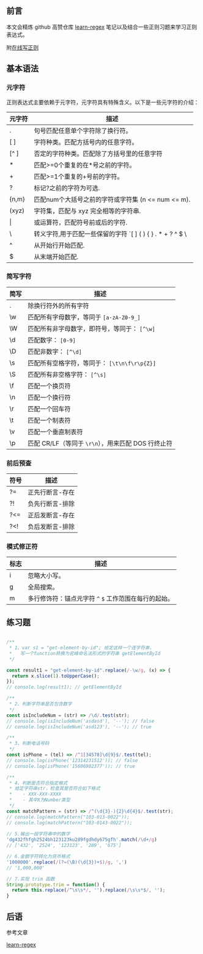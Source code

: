 

## 前言

本文会精炼 github 高赞仓库 [learn-regex](https://github.com/ziishaned/learn-regex/blob/master/translations/README-cn.md) 笔记以及结合一些正则习题来学习正则表达式。

附[在线写正则](https://hiregex.com/r/B7aH84/1)



## 基本语法

### 元字符

正则表达式主要依赖于元字符，元字符具有特殊含义。以下是一些元字符的介绍：

| 元字符 | 描述                                                         |
| ------ | ------------------------------------------------------------ |
| .      | 句号匹配任意单个字符除了换行符。                             |
| [ ]    | 字符种类。匹配方括号内的任意字符。                           |
| [^ ]   | 否定的字符种类。匹配除了方括号里的任意字符                   |
| *      | 匹配>=0个重复的在*号之前的字符。                             |
| +      | 匹配>=1个重复的+号前的字符。                                 |
| ?      | 标记?之前的字符为可选.                                       |
| {n,m}  | 匹配num个大括号之前的字符或字符集 (n <= num <= m).           |
| (xyz)  | 字符集，匹配与 xyz 完全相等的字符串.                         |
| \|     | 或运算符，匹配符号前或后的字符.                              |
| \      | 转义字符,用于匹配一些保留的字符 `[ ] ( ) { } . * + ? ^ $ \ |` |
| ^      | 从开始行开始匹配.                                            |
| $      | 从末端开始匹配.                                              |



### 简写字符

| 简写 | 描述                                               |
| ---- | -------------------------------------------------- |
| .    | 除换行符外的所有字符                               |
| \w   | 匹配所有字母数字，等同于 `[a-zA-Z0-9_]`            |
| \W   | 匹配所有非字母数字，即符号，等同于： `[^\w]`       |
| \d   | 匹配数字： `[0-9]`                                 |
| \D   | 匹配非数字： `[^\d]`                               |
| \s   | 匹配所有空格字符，等同于： `[\t\n\f\r\p{Z}]`       |
| \S   | 匹配所有非空格字符： `[^\s]`                       |
| \f   | 匹配一个换页符                                     |
| \n   | 匹配一个换行符                                     |
| \r   | 匹配一个回车符                                     |
| \t   | 匹配一个制表符                                     |
| \v   | 匹配一个垂直制表符                                 |
| \p   | 匹配 CR/LF（等同于 `\r\n`），用来匹配 DOS 行终止符 |



### 前后预查

| 符号 | 描述            |
| ---- | --------------- |
| ?=   | 正先行断言-存在 |
| ?!   | 负先行断言-排除 |
| ?<=  | 正后发断言-存在 |
| ?<!  | 负后发断言-排除 |



### 模式修正符

| 标志 | 描述                                                  |
| ---- | ----------------------------------------------------- |
| i    | 忽略大小写。                                          |
| g    | 全局搜索。                                            |
| m    | 多行修饰符：锚点元字符 `^` `$` 工作范围在每行的起始。 |



## 练习题



```js

/**
 * 1、var s1 = "get-element-by-id"; 给定这样一个连字符串，
 *   写一个function转换为驼峰命名法形式的字符串 getElementById
 */

const result1 = "get-element-by-id".replace(/-\w/g, (x) => {
  return x.slice(1).toUpperCase();
});
// console.log(result1); // getElementById

/**
 * 2、判断字符串是否包含数字
 */
const isIncludeNum = (str) => /\d/.test(str);
// console.log(isIncludeNum('asdasd'), '--'); // false
// console.log(isIncludeNum('asd123'), '--'); // true

/**
 * 3、判断电话号码
 */
const isPhone = (tel) => /^1[34578]\d{9}$/.test(tel);
// console.log(isPhone('12314231512')); // false
// console.log(isPhone('15606902377')); // true

/**
 * 4、判断是否符合指定格式
 * 给定字符串str，检查其是否符合如下格式
 *    - XXX-XXX-XXXX
 *    - 其中X为Number类型
 */
const matchPattern = (str) => /^(\d{3}-){2}\d{4}$/.test(str);
// console.log(matchPattern("103-013-0022"));
// console.log(matchPattern("103-0143-0022"));
 
// 5.输出一段字符串中的数字
'dg432fhfgh2524bh123123ku289fgdhdy675gfh'.match(/\d+/g)
// ['432', '2524', '123123', '289', '675']

// 6.金额字符转化为货币格式
'1000000'.replace(/(?=(\B)(\d{3})+$)/g, ',')
// '1,000,000'

// 7.实现 trim 函数
String.prototype.trim = function() {
  return this.replace(/^\s\s*/, '').replace(/\s\s*$/, '');
}


```



## 后语

参考文章

[learn-regex](https://github.com/ziishaned/learn-regex/blob/master/translations/README-cn.md)